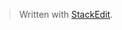 
> Written with [StackEdit](https://stackedit.io/).
<!--stackedit_data:
eyJoaXN0b3J5IjpbNzQ2NjQ5NzM2XX0=
-->